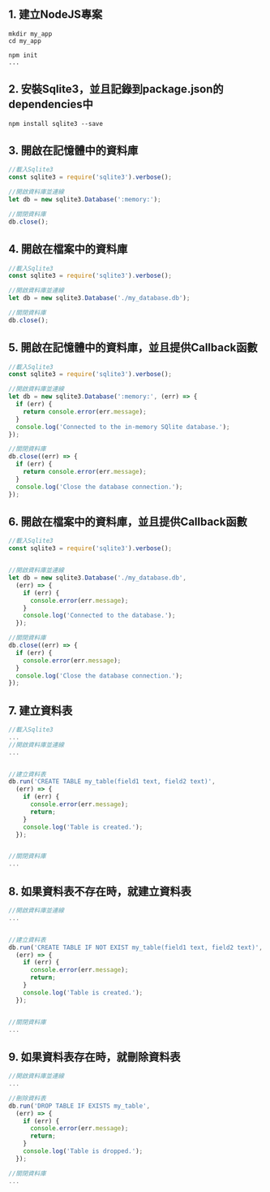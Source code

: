 ## 1. 建立NodeJS專案

```
mkdir my_app
cd my_app

npm init
...
```

## 2. 安裝Sqlite3，並且記錄到package.json的dependencies中

```
npm install sqlite3 --save
```


## 3. 開啟在**記憶體中**的資料庫
```js
//載入Sqlite3
const sqlite3 = require('sqlite3').verbose();

//開啟資料庫並連線
let db = new sqlite3.Database(':memory:');

//關閉資料庫
db.close();
```
## 4. 開啟在**檔案中**的資料庫
```js
//載入Sqlite3
const sqlite3 = require('sqlite3').verbose();

//開啟資料庫並連線
let db = new sqlite3.Database('./my_database.db');

//關閉資料庫
db.close();
```

## 5. 開啟在**記憶體中**的資料庫，並且提供Callback函數
```js
//載入Sqlite3
const sqlite3 = require('sqlite3').verbose();

//開啟資料庫並連線
let db = new sqlite3.Database(':memory:', (err) => {
  if (err) {
    return console.error(err.message);
  }
  console.log('Connected to the in-memory SQlite database.');
});

//關閉資料庫
db.close((err) => {
  if (err) {
    return console.error(err.message);
  }
  console.log('Close the database connection.');
});
```

## 6. 開啟在**檔案中**的資料庫，並且提供Callback函數
```js
//載入Sqlite3
const sqlite3 = require('sqlite3').verbose();


//開啟資料庫並連線
let db = new sqlite3.Database('./my_database.db',
  (err) => {
    if (err) {
      console.error(err.message);
    }
    console.log('Connected to the database.');
  });

//關閉資料庫
db.close((err) => {
  if (err) {
    console.error(err.message);
  }
  console.log('Close the database connection.');
});
```

## 7. 建立資料表
```js
//載入Sqlite3
...
//開啟資料庫並連線
...


//建立資料表
db.run('CREATE TABLE my_table(field1 text, field2 text)',
  (err) => {
    if (err) {
      console.error(err.message);
      return;
    }
    console.log('Table is created.');
  });


//關閉資料庫
...
```

## 8. 如果資料表不存在時，就建立資料表
```js
//開啟資料庫並連線
...


//建立資料表
db.run('CREATE TABLE IF NOT EXIST my_table(field1 text, field2 text)',
  (err) => {
    if (err) {
      console.error(err.message);
      return;
    }
    console.log('Table is created.');
  });


//關閉資料庫
...
```

## 9. 如果資料表存在時，就刪除資料表
```js
//開啟資料庫並連線
...

//刪除資料表
db.run('DROP TABLE IF EXISTS my_table',
  (err) => {
    if (err) {
      console.error(err.message);
      return;
    }
    console.log('Table is dropped.');
  });

//關閉資料庫
...
```